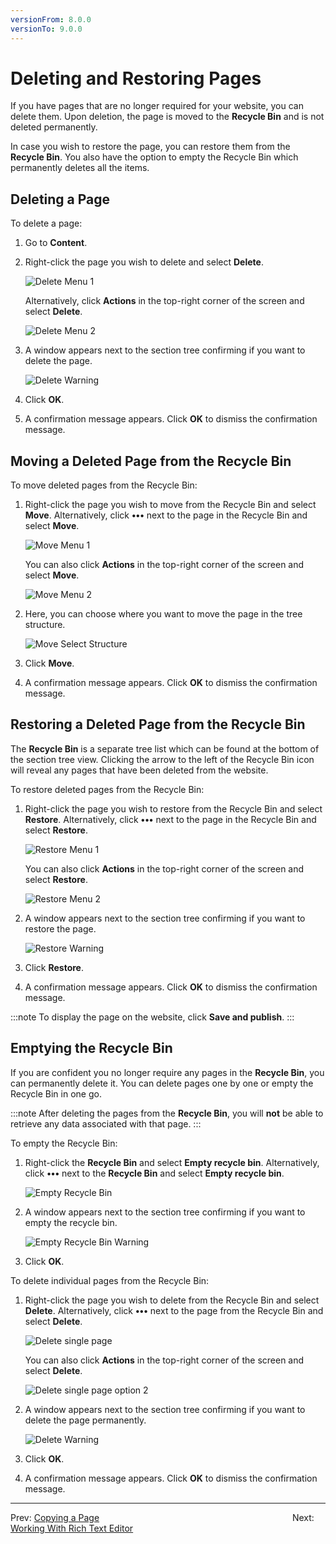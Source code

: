 ```yaml
---
versionFrom: 8.0.0
versionTo: 9.0.0
---
```


# Deleting and Restoring Pages

If you have pages that are no longer required for your website, you can delete them. Upon deletion, the page is moved to the **Recycle Bin** and is not deleted permanently.

In case you wish to restore the page, you can restore them from the **Recycle Bin**. You also have the option to empty the Recycle Bin which permanently deletes all the items.

## Deleting a Page

To delete a page:

1. Go to **Content**.
2. Right-click the page you wish to delete and select **Delete**.

    ![Delete Menu 1](images/Delete-menu-v9.png)

    Alternatively, click **Actions** in the top-right corner of the screen and select **Delete**.

    ![Delete Menu 2](images/Delete-menu2-v9.png)
3. A window appears next to the section tree confirming if you want to delete the page.

     ![Delete Warning](images/Delete-warning-v9.png)

4. Click **OK**.
5. A confirmation message appears. Click **OK** to dismiss the confirmation message.

## Moving a Deleted Page from the Recycle Bin

To move deleted pages from the Recycle Bin:

1. Right-click the page you wish to move from the Recycle Bin and select **Move**. Alternatively, click **•••** next to the page in the Recycle Bin and select **Move**.

    ![Move Menu 1](images/Move-menu-v9.png)

    You can also click **Actions** in the top-right corner of the screen and select **Move**.

    ![Move Menu 2](images/Move-menu2-v9.png)

2. Here, you can choose where you want to move the page in the tree structure.

     ![Move Select Structure](images/Move-selection-v9.png)
3. Click **Move**.
4. A confirmation message appears. Click **OK** to dismiss the confirmation message.

## Restoring a Deleted Page from the Recycle Bin

The **Recycle Bin** is a separate tree list which can be found at the bottom of the section tree view. Clicking the arrow to the left of the Recycle Bin icon will reveal any pages that have been deleted from the website.

To restore deleted pages from the Recycle Bin:

1. Right-click the page you wish to restore from the Recycle Bin and select **Restore**. Alternatively, click **•••** next to the page in the Recycle Bin and select **Restore**.

    ![Restore Menu 1](images/Restore-menu-v9.png)

    You can also click **Actions** in the top-right corner of the screen and select **Restore**.

    ![Restore Menu 2](images/Restore-menu2-v9.png)

2. A window appears next to the section tree confirming if you want to restore the page.

     ![Restore Warning](images/Restore-warning-v9.png)
3. Click **Restore**.
4. A confirmation message appears. Click **OK** to dismiss the confirmation message.

:::note
To display the page on the website, click **Save and publish**.
:::

## Emptying the Recycle Bin

If you are confident you no longer require any pages in the **Recycle Bin**, you can permanently delete it. You can delete pages one by one or empty the Recycle Bin in one go.

:::note
After deleting the pages from the **Recycle Bin**, you will **not** be able to retrieve any data associated with that page.
:::

To empty the Recycle Bin:

1. Right-click the **Recycle Bin** and select **Empty recycle bin**. Alternatively, click **•••** next to the **Recycle Bin** and select **Empty recycle bin**.

    ![Empty Recycle Bin](images/Empty-recycle-bin-v9.png)
2. A window appears next to the section tree confirming if you want to empty the recycle bin.

     ![Empty Recycle Bin Warning](images/Empty-warning-v9.png)
3. Click **OK**.

To delete individual pages from the Recycle Bin:

1. Right-click the page you wish to delete from the Recycle Bin and select **Delete**. Alternatively, click **•••** next to the page from the Recycle Bin and select **Delete**.

    ![Delete single page](images/Delete-single-page-v9.png)

    You can also click **Actions** in the top-right corner of the screen and select **Delete**.

    ![Delete single page option 2](images/Delete-single-page2-v9.png)

2. A window appears next to the section tree confirming if you want to delete the page permanently.

     ![Delete Warning](images/Delete-warning1-v9.png)
3. Click **OK**.
4. A confirmation message appears. Click **OK** to dismiss the confirmation message.

---

Prev: [Copying a Page](../Copying-a-Page/index.md) &emsp; &emsp; &emsp; &emsp; &emsp; &emsp; &emsp; &emsp; &emsp; &emsp; &emsp; &emsp; &emsp; &emsp; &emsp; &emsp; &emsp; Next: [Working With Rich Text Editor](../../Working-with-Content/index.md)

